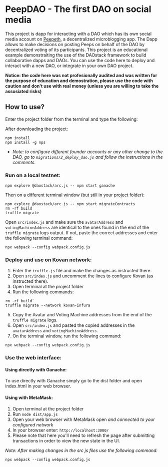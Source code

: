 # PeepDAO - The first DAO on social media

This project is dapp for interacting with a DAO which has its own social media account on [Peepeth](Peepeth.com), a decentralized microblogging app. The Dapp allows to make decisions on posting Peeps on behalf of the DAO by decentralized voting of its participants.
This project is an educational example demonstraiting the use of the DAOstack framework to build collaborative dapps and DAOs.
You can use the code here to deploy and interact with a new DAO, or integrate in your own DAO project.

**Notice: the code here was not profesionally audited and was written for the purpose of education and demostration, please use the code with caution and don't use with real money (unless you are willing to take the assosiated risks)**

## How to use?

Enter the project folder from the terminal and type the following:

After downloading the project:

```
npm install
npm install -g nps
```

- _Note: to configure different founder accounts or any other change to the DAO, go to `migrations/2_deploy_dao.js` and follow the instructions in the comments._

### Run on a local testnet:

```
npm explore @daostack/arc.js -- npm start ganache
```

Then on a different terminal window (but still in your project folder):

```
npm explore @daostack/arc.js -- npm start migrateContracts
rm -rf build
truffle migrate
```

Open `src/index.js` and make sure the `avatarAddress` and `votingMachineAddress` are identical to the ones found in the end of the `truffle migrate` logs output. If not, paste the correct addresses and enter the following terminal command:

```
npx webpack --config webpack.config.js
```

### Deploy and use on Kovan network:

1. Enter the `truffle.js` file and make the changes as instructed there.
2. Open `src/index.js` and uncomment the lines to configure Kovan (as instructed there).
3. Open terminal at the project folder
4. Run the following commands:

```
rm -rf build`
truffle migrate --network kovan-infura
```

5. Copy the Avatar and Voting Machine addresses from the end of the `truffle migrate` logs.
6. Open `src/index.js` and pasted the copied addresses in the `avatarAddress` and `votingMachineAddress`.
7. On the terminal window, run the following command:

```
npx webpack --config webpack.config.js
```

### Use the web interface:

#### Using directly with Ganache:

To use directly with Ganache simply go to the dist folder and open index.html in your web browser.

#### Using with MetaMask:

1. Open terminal at the project folder
2. Run `node dist/app.js`
3. Open your web browser with MetaMask open _and connected to your configured network_
4. In your browser enter: `http://localhost:3000/`
5. Please note that here you'll need to refresh the page after submitting transactions in order to view the new state in the UI.

_Note:
After making changes in the src js files use the following command:_

```
npx webpack --config webpack.config.js
```
